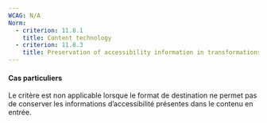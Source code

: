 ```yaml
---
WCAG: N/A 
Norm:
  - criterion: 11.8.1
    title: Content technology
  - criterion: 11.8.3
    title: Preservation of accessibility information in transformations
---
```


#### Cas particuliers

Le critère est non applicable lorsque le format de destination ne permet pas de conserver les informations d’accessibilité présentes dans le contenu en entrée.